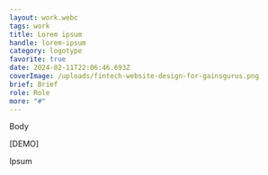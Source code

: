 ```yaml
---
layout: work.webc
tags: work
title: Lorem ipsum
handle: lorem-ipsum
category: logotype
favorite: true
date: 2024-02-11T22:06:46.693Z
coverImage: /uploads/fintech-website-design-for-gainsgurus.png
brief: Brief
role: Role
more: "#"
---
```

Body

<p>[DEMO]</p>

Ipsum